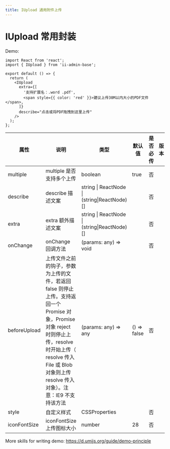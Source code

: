 ```yaml
---
title: IUpload 通用附件上传
---
```


# IUpload 常用封装

Demo:

```tsx
import React from 'react';
import { IUpload } from 'ii-admin-base';

export default () => {
  return (
    <IUpload
      extra={[
        '支持扩展名：.word .pdf',
        <span style={{ color: 'red' }}>建议上传30M以内大小的PDF文件</span>,
      ]}
      describe="点击或将PDF拖拽到这里上传"
    />
  );
};
```

<!-- <API src='../../src/IUpload/index.tsx'></API> -->

| 属性         | 说明                                                                                                                                                                                                                             | 类型                                        | 默认值      | 是否必传 | 版本 |
| ------------ | -------------------------------------------------------------------------------------------------------------------------------------------------------------------------------------------------------------------------------- | ------------------------------------------- | ----------- | -------- | ---- |
| multiple     | multiple 是否支持多个上传                                                                                                                                                                                                        | boolean                                     | true        | 否       |      |
| describe     | describe 描述文案                                                                                                                                                                                                                | string \| ReactNode \|(string\|ReactNode)[] |             | 否       |      |
| extra        | extra 额外描述文案                                                                                                                                                                                                               | string \| ReactNode \|(string\|ReactNode)[] |             | 否       |      |
| onChange     | onChange 回调方法                                                                                                                                                                                                                | (params: any) => void                       |             | 否       |      |
| beforeUpload | 上传文件之前的钩子，参数为上传的文件，若返回 false 则停止上传。支持返回一个 Promise 对象，Promise 对象 reject 时则停止上传，resolve 时开始上传（ resolve 传入 File 或 Blob 对象则上传 resolve 传入对象）。注意：IE9 不支持该方法 | (params: any) => any                        | () => false | 否       |      |
| style        | 自定义样式                                                                                                                                                                                                                       | CSSProperties                               |             | 否       |      |
| iconFontSize | iconFontSize 上传图标大小                                                                                                                                                                                                        | number                                      | 28          | 否       |      |

More skills for writing demo: https://d.umijs.org/guide/demo-principle
